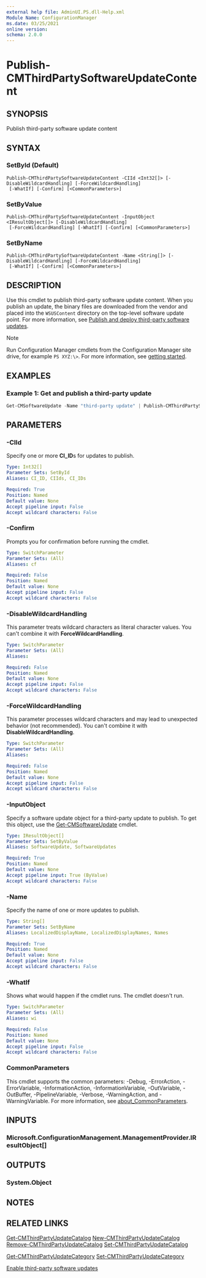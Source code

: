 ```yaml
---
external help file: AdminUI.PS.dll-Help.xml
Module Name: ConfigurationManager
ms.date: 03/25/2021
online version:
schema: 2.0.0
---
```


# Publish-CMThirdPartySoftwareUpdateContent

## SYNOPSIS

Publish third-party software update content

## SYNTAX

### SetById (Default)
```
Publish-CMThirdPartySoftwareUpdateContent -CIId <Int32[]> [-DisableWildcardHandling] [-ForceWildcardHandling]
 [-WhatIf] [-Confirm] [<CommonParameters>]
```

### SetByValue
```
Publish-CMThirdPartySoftwareUpdateContent -InputObject <IResultObject[]> [-DisableWildcardHandling]
 [-ForceWildcardHandling] [-WhatIf] [-Confirm] [<CommonParameters>]
```

### SetByName
```
Publish-CMThirdPartySoftwareUpdateContent -Name <String[]> [-DisableWildcardHandling] [-ForceWildcardHandling]
 [-WhatIf] [-Confirm] [<CommonParameters>]
```

## DESCRIPTION

Use this cmdlet to publish third-party software update content. When you publish an update, the binary files are downloaded from the vendor and placed into the `WSUSContent` directory on the top-level software update point. For more information, see [Publish and deploy third-party software updates](/mem/configmgr/sum/deploy-use/third-party-software-updates#publish-and-deploy-third-party-software-updates).

> [!NOTE]
> Run Configuration Manager cmdlets from the Configuration Manager site drive, for example `PS XYZ:\>`. For more information, see [getting started](/powershell/sccm/overview).

## EXAMPLES

### Example 1: Get and publish a third-party update

```powershell
Get-CMSoftwareUpdate -Name "third-party update" | Publish-CMThirdPartySoftwareUpdateContent
```

## PARAMETERS

### -CIId

Specify one or more **CI_ID**s for updates to publish.

```yaml
Type: Int32[]
Parameter Sets: SetById
Aliases: CI_ID, CIIds, CI_IDs

Required: True
Position: Named
Default value: None
Accept pipeline input: False
Accept wildcard characters: False
```

### -Confirm
Prompts you for confirmation before running the cmdlet.

```yaml
Type: SwitchParameter
Parameter Sets: (All)
Aliases: cf

Required: False
Position: Named
Default value: None
Accept pipeline input: False
Accept wildcard characters: False
```

### -DisableWildcardHandling

This parameter treats wildcard characters as literal character values. You can't combine it with **ForceWildcardHandling**.

```yaml
Type: SwitchParameter
Parameter Sets: (All)
Aliases:

Required: False
Position: Named
Default value: None
Accept pipeline input: False
Accept wildcard characters: False
```

### -ForceWildcardHandling

This parameter processes wildcard characters and may lead to unexpected behavior (not recommended). You can't combine it with **DisableWildcardHandling**.

```yaml
Type: SwitchParameter
Parameter Sets: (All)
Aliases:

Required: False
Position: Named
Default value: None
Accept pipeline input: False
Accept wildcard characters: False
```

### -InputObject

Specify a software update object for a third-party update to publish. To get this object, use the [Get-CMSoftwareUpdate](Get-CMSoftwareUpdate.md) cmdlet.

```yaml
Type: IResultObject[]
Parameter Sets: SetByValue
Aliases: SoftwareUpdate, SoftwareUpdates

Required: True
Position: Named
Default value: None
Accept pipeline input: True (ByValue)
Accept wildcard characters: False
```

### -Name

Specify the name of one or more updates to publish.

```yaml
Type: String[]
Parameter Sets: SetByName
Aliases: LocalizedDisplayName, LocalizedDisplayNames, Names

Required: True
Position: Named
Default value: None
Accept pipeline input: False
Accept wildcard characters: False
```

### -WhatIf
Shows what would happen if the cmdlet runs. The cmdlet doesn't run.

```yaml
Type: SwitchParameter
Parameter Sets: (All)
Aliases: wi

Required: False
Position: Named
Default value: None
Accept pipeline input: False
Accept wildcard characters: False
```

### CommonParameters
This cmdlet supports the common parameters: -Debug, -ErrorAction, -ErrorVariable, -InformationAction, -InformationVariable, -OutVariable, -OutBuffer, -PipelineVariable, -Verbose, -WarningAction, and -WarningVariable. For more information, see [about_CommonParameters](http://go.microsoft.com/fwlink/?LinkID=113216).

## INPUTS

### Microsoft.ConfigurationManagement.ManagementProvider.IResultObject[]

## OUTPUTS

### System.Object
## NOTES

## RELATED LINKS

[Get-CMThirdPartyUpdateCatalog](Get-CMThirdPartyUpdateCatalog.md)
[New-CMThirdPartyUpdateCatalog](New-CMThirdPartyUpdateCatalog.md)
[Remove-CMThirdPartyUpdateCatalog](Remove-CMThirdPartyUpdateCatalog.md)
[Set-CMThirdPartyUpdateCatalog](Set-CMThirdPartyUpdateCatalog.md)

[Get-CMThirdPartyUpdateCategory](Get-CMThirdPartyUpdateCategory.md)
[Set-CMThirdPartyUpdateCategory](Set-CMThirdPartyUpdateCategory.md)

[Enable third-party software updates](/mem/configmgr/sum/deploy-use/third-party-software-updates)
